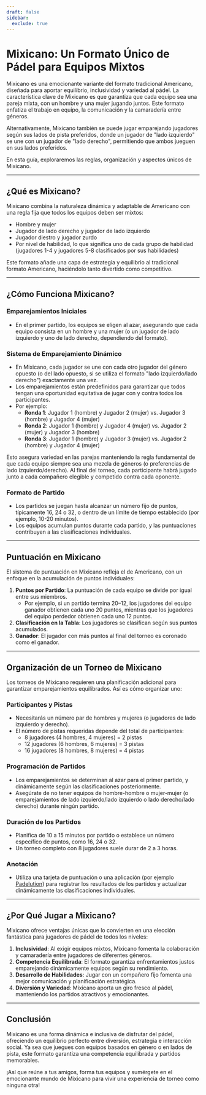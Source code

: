```yaml
---
draft: false
sidebar:
  exclude: true
---
```

# Mixicano: Un Formato Único de Pádel para Equipos Mixtos

Mixicano es una emocionante variante del formato tradicional Americano, diseñada para aportar equilibrio, inclusividad y variedad al pádel. La característica clave de Mixicano es que garantiza que cada equipo sea una pareja mixta, con un hombre y una mujer jugando juntos. Este formato enfatiza el trabajo en equipo, la comunicación y la camaradería entre géneros.

Alternativamente, Mixicano también se puede jugar emparejando jugadores según sus lados de pista preferidos, donde un jugador de "lado izquierdo" se une con un jugador de "lado derecho", permitiendo que ambos jueguen en sus lados preferidos.

En esta guía, exploraremos las reglas, organización y aspectos únicos de Mixicano.

---

## ¿Qué es Mixicano?

Mixicano combina la naturaleza dinámica y adaptable de Americano con una regla fija que todos los equipos deben ser mixtos:
- Hombre y mujer
- Jugador de lado derecho y jugador de lado izquierdo
- Jugador diestro y jugador zurdo
- Por nivel de habilidad, lo que significa uno de cada grupo de habilidad (jugadores 1-4 y jugadores 5-8 clasificados por sus habilidades)

Este formato añade una capa de estrategia y equilibrio al tradicional formato Americano, haciéndolo tanto divertido como competitivo.

---

## ¿Cómo Funciona Mixicano?

### Emparejamientos Iniciales
- En el primer partido, los equipos se eligen al azar, asegurando que cada equipo consista en un hombre y una mujer (o un jugador de lado izquierdo y uno de lado derecho, dependiendo del formato).

### Sistema de Emparejamiento Dinámico
- En Mixicano, cada jugador se une con cada otro jugador del género opuesto (o del lado opuesto, si se utiliza el formato "lado izquierdo/lado derecho") exactamente una vez.
- Los emparejamientos están predefinidos para garantizar que todos tengan una oportunidad equitativa de jugar con y contra todos los participantes.
- Por ejemplo:
  - **Ronda 1**: Jugador 1 (hombre) y Jugador 2 (mujer) vs. Jugador 3 (hombre) y Jugador 4 (mujer)
  - **Ronda 2**: Jugador 1 (hombre) y Jugador 4 (mujer) vs. Jugador 2 (mujer) y Jugador 3 (hombre)
  - **Ronda 3**: Jugador 1 (hombre) y Jugador 3 (mujer) vs. Jugador 2 (hombre) y Jugador 4 (mujer)

Esto asegura variedad en las parejas manteniendo la regla fundamental de que cada equipo siempre sea una mezcla de géneros (o preferencias de lado izquierdo/derecho). Al final del torneo, cada participante habrá jugado junto a cada compañero elegible y competido contra cada oponente.

### Formato de Partido
- Los partidos se juegan hasta alcanzar un número fijo de puntos, típicamente 16, 24 o 32, o dentro de un límite de tiempo establecido (por ejemplo, 10-20 minutos).
- Los equipos acumulan puntos durante cada partido, y las puntuaciones contribuyen a las clasificaciones individuales.

---

## Puntuación en Mixicano

El sistema de puntuación en Mixicano refleja el de Americano, con un enfoque en la acumulación de puntos individuales:

1. **Puntos por Partido**: La puntuación de cada equipo se divide por igual entre sus miembros.
   - Por ejemplo, si un partido termina 20–12, los jugadores del equipo ganador obtienen cada uno 20 puntos, mientras que los jugadores del equipo perdedor obtienen cada uno 12 puntos.
2. **Clasificación en la Tabla**: Los jugadores se clasifican según sus puntos acumulados.
3. **Ganador**: El jugador con más puntos al final del torneo es coronado como el ganador.

---

## Organización de un Torneo de Mixicano

Los torneos de Mixicano requieren una planificación adicional para garantizar emparejamientos equilibrados. Así es cómo organizar uno:

### Participantes y Pistas
- Necesitarás un número par de hombres y mujeres (o jugadores de lado izquierdo y derecho).
- El número de pistas requeridas depende del total de participantes:
  - 8 jugadores (4 hombres, 4 mujeres) = 2 pistas
  - 12 jugadores (6 hombres, 6 mujeres) = 3 pistas
  - 16 jugadores (8 hombres, 8 mujeres) = 4 pistas

### Programación de Partidos
- Los emparejamientos se determinan al azar para el primer partido, y dinámicamente según las clasificaciones posteriormente.
- Asegúrate de no tener equipos de hombre-hombre o mujer-mujer (o emparejamientos de lado izquierdo/lado izquierdo o lado derecho/lado derecho) durante ningún partido.

### Duración de los Partidos
- Planifica de 10 a 15 minutos por partido o establece un número específico de puntos, como 16, 24 o 32.
- Un torneo completo con 8 jugadores suele durar de 2 a 3 horas.

### Anotación
- Utiliza una tarjeta de puntuación o una aplicación (por ejemplo [Padelution](https://www.padelution.com/americano)) para registrar los resultados de los partidos y actualizar dinámicamente las clasificaciones individuales.

---

## ¿Por Qué Jugar a Mixicano?

Mixicano ofrece ventajas únicas que lo convierten en una elección fantástica para jugadores de pádel de todos los niveles:

1. **Inclusividad**: Al exigir equipos mixtos, Mixicano fomenta la colaboración y camaradería entre jugadores de diferentes géneros.
2. **Competencia Equilibrada**: El formato garantiza enfrentamientos justos emparejando dinámicamente equipos según su rendimiento.
3. **Desarrollo de Habilidades**: Jugar con un compañero fijo fomenta una mejor comunicación y planificación estratégica.
4. **Diversión y Variedad**: Mixicano aporta un giro fresco al pádel, manteniendo los partidos atractivos y emocionantes.

---

## Conclusión

Mixicano es una forma dinámica e inclusiva de disfrutar del pádel, ofreciendo un equilibrio perfecto entre diversión, estrategia e interacción social. Ya sea que juegues con equipos basados en género o en lados de pista, este formato garantiza una competencia equilibrada y partidos memorables.

¡Así que reúne a tus amigos, forma tus equipos y sumérgete en el emocionante mundo de Mixicano para vivir una experiencia de torneo como ninguna otra!